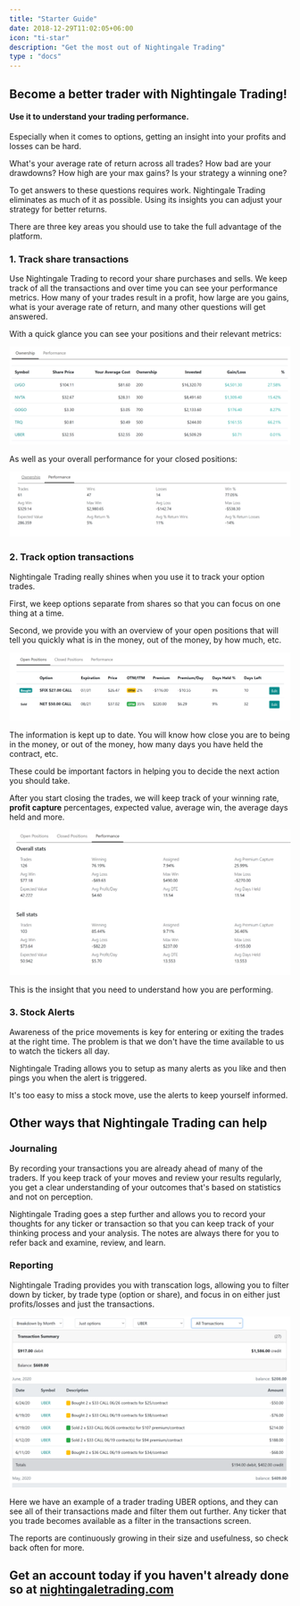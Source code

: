 ```yaml
---
title: "Starter Guide"
date: 2018-12-29T11:02:05+06:00
icon: "ti-star"
description: "Get the most out of Nightingale Trading"
type : "docs"
---
```


## Become a better trader with Nightingale Trading!

#### Use it to understand your trading performance.

Especially when it comes to options, getting an insight into your profits and losses can be hard.

What's your average rate of return across all trades? How bad are your drawdowns? How high are your max gains? Is your strategy a winning one?

To get answers to these questions requires work. Nightingale Trading eliminates as much of it as possible. Using its insights you can adjust your strategy for better returns.

There are three key areas you should use to take the full advantage of the platform.

### 1. Track share transactions

Use Nightingale Trading to record your share purchases and sells. We keep track of all the transactions and over time you can see your performance metrics. How many of your trades result in a profit, how large are you gains, what is your average rate of return, and many other questions will get answered.

With a quick glance you can see your positions and their relevant metrics:

![share ownership](shareownership.png "image")

As well as your overall performance for your closed positions:

![share performance](shareperformance.png "image")


### 2. Track option transactions

Nightingale Trading really shines when you use it to track your option trades.

First, we keep options separate from shares so that you can focus on one thing at a time.

Second, we provide you with an overview of your open positions that will tell you quickly what is in the money, out of the money, by how much, etc.

![options ownership](optionsownership.png "image")

The information is kept up to date. You will know how close you are to being in the money, or out of the money, how many days you have held the contract, etc.

These could be important factors in helping you to decide the next action you should take.

After you start closing the trades, we will keep track of your winning rate, **profit capture** percentages, expected value, average win, the average days held and more.

![options performance](optionsperformance.png "image")

This is the insight that you need to understand how you are performing.


### 3. Stock Alerts

Awareness of the price movements is key for entering or exiting the trades at the right time. The problem is that we don't have the time available to us to watch the tickers all day.

Nightingale Trading allows you to setup as many alerts as you like and then pings you when the alert is triggered.

It's too easy to miss a stock move, use the alerts to keep yourself informed.

## Other ways that Nightingale Trading can help

### Journaling

By recording your transactions you are already ahead of many of the traders. If you keep track of your moves and review your results regularly, you get a clear understanding of your outcomes that's based on statistics and not on perception.

Nightingale Trading goes a step further and allows you to record your thoughts for any ticker or transaction so that you can keep track of your thinking process and your analysis. The notes are always there for you to refer back and examine, review, and learn.

### Reporting

Nightingale Trading provides you with transcation logs, allowing you to filter down by ticker, by trade type (option or share), and focus in on either just profits/losses and just the transactions.

![transactions](transactions.png "image")

Here we have an example of a trader trading UBER options, and they can see all of their transactions made and filter them out further. Any ticker that you trade becomes available as a filter in the transactions screen.

The reports are continuously growing in their size and usefulness, so check back often for more.

## Get an account today if you haven't already done so at [nightingaletrading.com](https://www.nightingaletrading.com)


